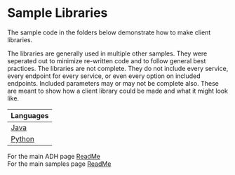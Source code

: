 # Sample Libraries

The sample code in the folders below demonstrate how to make client libraries.

The libraries are generally used in multiple other samples. They were seperated out to minimize re-written code and to follow general best practices. The libraries are not complete. They do not include every service, every endpoint for every service, or even every option on included endpoints. Included parameters may or may not be complete also. These are meant to show how a client library could be made and what it might look like.

| Languages                                                               |
| ----------------------------------------------------------------------- |
| [Java](https://github.com/osisoft/sample-adh-sample_libraries-java)     |
| [Python](https://github.com/osisoft/sample-adh-sample_libraries-python) |

For the main ADH page [ReadMe](https://github.com/osisoft/OSI-Samples-OCS)  
For the main samples page [ReadMe](https://github.com/osisoft/OSI-Samples)
